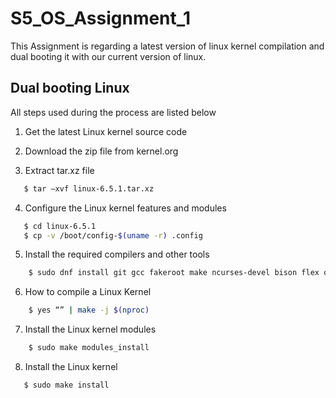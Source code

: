 # S5_OS_Assignment_1 
This Assignment is regarding a latest version of linux kernel compilation and dual booting it with our current version of linux.

## Dual booting Linux
All steps used during the process are listed below

1. Get the latest Linux kernel source code

2. Download the zip file from kernel.org

3. Extract tar.xz file
```bash
   $ tar –xvf linux-6.5.1.tar.xz
```

4. Configure the Linux kernel features and modules
```bash
   $ cd linux-6.5.1
   $ cp -v /boot/config-$(uname -r) .config
```

5. Install the required compilers and other tools
```bash
    $ sudo dnf install git gcc fakeroot make ncurses-devel bison flex openssl-devel dwarves elfutils-libelf-devel
```

6. How to compile a Linux Kernel
```bash
    $ yes “” | make -j $(nproc)
```

7. Install the Linux kernel modules
```bash
    $ sudo make modules_install
```

8. Install the Linux kernel
```bash
   $ sudo make install
```